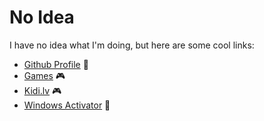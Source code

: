 # No Idea

I have no idea what I'm doing, but here are some cool links:

- [Github Profile](https://github.com/fonoxy/) 🚀
- [Games](https://games.nerdtown.au) 🎮
- [Kidi.lv](/kidi.lv) 🎮
- [Windows Activator](/vlmcsd) 🔑
